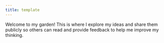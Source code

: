 ```yaml
--- 
title: template
---
```

Welcome to my garden! This is where I explore my ideas and share them publicly so others can read and provide feedback to help me improve my thinking.